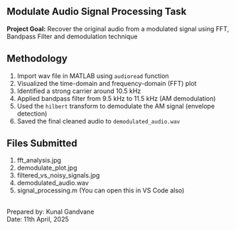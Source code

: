 Modulate Audio Signal Processing Task
-------------------------------------
**Project Goal:** Recover the original audio from a modulated signal using FFT, Bandpass Filter and demodulation technique

Methodology
-----------

1. Import wav file in MATLAB using `audioread` function <br>
2. Visualized the time-domain and frequency-domain (FFT) plot<br>
3. Identified a strong carrier around 10.5 kHz<br>
4. Applied bandpass filter from 9.5 kHz to 11.5 kHz (AM demodulation)<br>
5. Used the `hilbert` transform to demodulate the AM signal (envelope detection) <br>
6. Saved the final cleaned audio to `demodulated_audio.wav` <br>

Files Submitted
---------------
1. fft_analysis.jpg <br>
2. demodulate_plot.jpg <br>
3. filtered_vs_noisy_signals.jpg <br>
4. demodulated_audio.wav <br>
5. signal_processing.m (You can open this in VS Code also) <br>
<br>
Prepared by: Kunal Gandvane <br>
Date: 11th April, 2025
